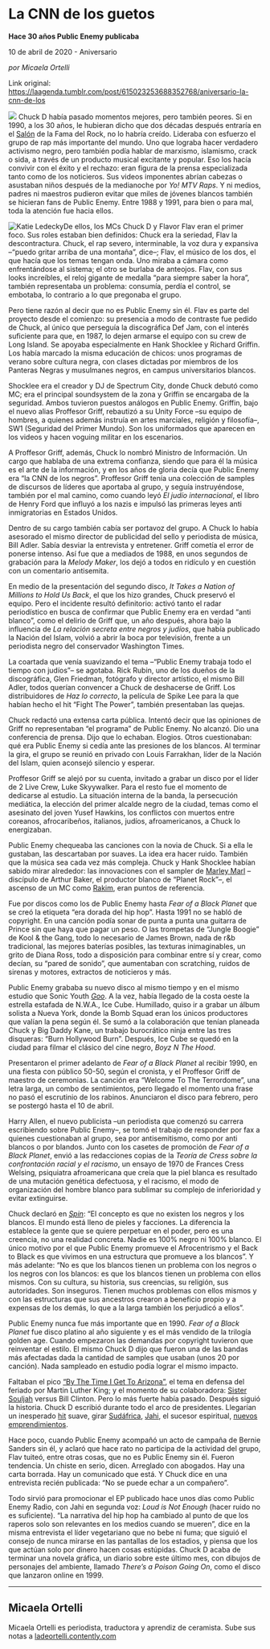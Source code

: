 # La CNN de los guetos

**Hace 30 años Public Enemy publicaba**

10 de abril de 2020 - Aniversario

_por Micaela Ortelli_

Link original: https://laagenda.tumblr.com/post/615023253688352768/aniversario-la-cnn-de-los

![](https://64.media.tumblr.com/a93fce2d095ce34f0f3c180cb006b415/8de7c85feae1b8ae-08/s500x750/0ecb933d11d12650daf617f294210667c55738d2.jpg)
Chuck D había pasado momentos mejores, pero también peores. Si en 1990, a los 30 años, le hubieran dicho que dos décadas después entraría en el [Salón](https://www.youtube.com/watch?v=X3iBlll7mfY&t=1s) de la Fama del Rock, no lo habría creído. Lideraba con esfuerzo el grupo de rap más importante del mundo. Uno que lograba hacer verdadero activismo negro, pero también podía hablar de marxismo, islamismo, crack o sida, a través de un producto musical excitante y popular. Eso los hacía convivir con el éxito y el rechazo: eran figura de la prensa especializada tanto como de los noticieros. Sus videos imponentes abrían cabezas o asustaban niños después de la medianoche por *Yo! MTV Raps*. Y ni medios, padres ni maestros pudieron evitar que miles de jóvenes blancos también se hicieran fans de Public Enemy. Entre 1988 y 1991, para bien o para mal, toda la atención fue hacia ellos. 

![Katie Ledecky](https://64.media.tumblr.com/95a68c97e2e276faba6387420a064716/8de7c85feae1b8ae-0a/s400x600/e56fc859e17ed4b881dc1a7d77d2f784bd345494.jpg)De ellos, los MCs Chuck D y Flavor Flav eran el primer foco. Sus roles estaban bien definidos: Chuck era la seriedad, Flav la descontractura. Chuck, el rap severo, interminable, la voz dura y expansiva –“puedo gritar arriba de una montaña”, dice–; Flav, el músico de los dos, el que hacía que los temas tengan onda. Uno miraba a cámara como enfrentándose al sistema; el otro se burlaba de anteojos. Flav, con sus looks increíbles, el reloj gigante de medalla “para siempre saber la hora”, también representaba un problema: consumía, perdía el control, se embotaba, lo contrario a lo que pregonaba el grupo.

Pero tiene razón al decir que no es Public Enemy sin él. Flav es parte del proyecto desde el comienzo: su presencia a modo de contraste fue pedido de Chuck, al único que perseguía la discográfica Def Jam, con el interés suficiente para que, en 1987, lo dejen armarse el equipo con su crew de Long Island. Se apoyaba especialmente en Hank Shocklee y Richard Griffin. Los había marcado la misma educación de chicos: unos programas de verano sobre cultura negra, con clases dictadas por miembros de los Panteras Negras y musulmanes negros, en campus universitarios blancos. 

Shocklee era el creador y DJ de Spectrum City, donde Chuck debutó como MC; era el principal soundsystem de la zona y Griffin se encargaba de la seguridad. Ambos tuvieron puestos análogos en Public Enemy. Griffin, bajo el nuevo alias Proffesor Griff, rebautizó a su Unity Force –su equipo de hombres, a quienes además instruía en artes marciales, religión y filosofía–, SW1 (Seguridad del Primer Mundo). Son los uniformados que aparecen en los videos y hacen voguing militar en los escenarios. 

A Proffesor Griff, además, Chuck lo nombró Ministro de Información. Un cargo que hablaba de una extrema confianza, siendo que para él la música es el arte de la información, y en los años de gloria decía que Public Enemy era “la CNN de los negros”. Proffesor Griff tenía una colección de samples de discursos de líderes que aportaba al grupo, y seguía instruyéndose, también por el mal camino, como cuando leyó *El judío internacional*, el libro de Henry Ford que influyó a los nazis e impulsó las primeras leyes anti inmigratorias en Estados Unidos.

Dentro de su cargo también cabía ser portavoz del grupo. A Chuck lo había asesorado el mismo director de publicidad del sello y periodista de música, Bill Adler. Sabía desviar la entrevista y entretener. Griff cometía el error de ponerse intenso. Así fue que a mediados de 1988, en unos segundos de grabación para la *Melody Maker*, los dejó a todos en ridículo y en cuestión con un comentario antisemita.

En medio de la presentación del segundo disco, *It Takes a Nation of Millions to Hold Us Back*, el que los hizo grandes, Chuck preservó el equipo. Pero el incidente resultó definitorio: activó tanto el radar periodístico en busca de confirmar que Public Enemy era en verdad “anti blanco”, como el delirio de Griff que, un año después, ahora bajo la influencia de *La relación secreta entre negros y judíos*, que había publicado la Nación del Islam, volvió a abrir la boca por televisión, frente a un periodista negro del conservador Washington Times.

La coartada que venía suavizando el tema –“Public Enemy trabaja todo el tiempo con judíos”– se agotaba. Rick Rubin, uno de los dueños de la discográfica, Glen Friedman, fotógrafo y director artístico, el mismo Bill Adler, todos querían convencer a Chuck de deshacerse de Griff. Los distribuidores de *Haz lo correcto*, la película de Spike Lee para la que habían hecho el hit “Fight The Power”, también presentaban las quejas. 

Chuck redactó una extensa carta pública. Intentó decir que las opiniones de Griff no representaban “el programa” de Public Enemy. No alcanzó. Dio una conferencia de prensa. Dijo que lo echaban. Elogios. Otros cuestionaban: qué era Public Enemy si cedía ante las presiones de los blancos. Al terminar la gira, el grupo se reunió en privado con Louis Farrakhan, líder de la Nación del Islam, quien aconsejó silencio y esperar. 

Proffesor Griff se alejó por su cuenta, invitado a grabar un disco por el líder de 2 Live Crew, Luke Skyywalker. Para el resto fue el momento de dedicarse al estudio. La situación interna de la banda, la persecución mediática, la elección del primer alcalde negro de la ciudad, temas como el asesinato del joven Yusef Hawkins, los conflictos con muertos entre coreanos, afrocaribeños, italianos, judíos, afroamericanos, a Chuck lo energizaban. 

Public Enemy chequeaba las canciones con la novia de Chuck. Si a ella le gustaban, las descartaban por suaves. La idea era hacer ruido. También que la música sea cada vez más compleja. Chuck y Hank Shocklee habían sabido mirar alrededor: las innovaciones con el sampler de [Marley Marl](https://www.youtube.com/watch?v=EPkQl6fpU_g%20) –discípulo de Arthur Baker, el productor blanco de “Planet Rock”–, el ascenso de un MC como [Rakim](https://www.youtube.com/watch?v=iU0_cYjm8HE), eran puntos de referencia.

Fue por discos como los de Public Enemy hasta *Fear of a Black Planet* que se creó la etiqueta “era dorada del hip hop”. Hasta 1991 no se habló de copyright. En una canción podía sonar de punta a punta una guitarra de Prince sin que haya que pagar un peso. O las trompetas de “Jungle Boogie” de Kool & the Gang, todo lo necesario de James Brown, nada de r&b tradicional, las mejores baterías posibles, las texturas inimaginables, un grito de Diana Ross, todo a disposición para combinar entre sí y crear, como decían, su “pared de sonido”, que aumentaban con scratching, ruidos de sirenas y motores, extractos de noticieros y más. 

Public Enemy grababa su nuevo disco al mismo tiempo y en el mismo estudio que Sonic Youth [*Goo*](https://www.youtube.com/watch?v=SDTSUwIZdMk). A la vez, había llegado de la costa oeste la estrella estafada de N.W.A., Ice Cube. Humillado, quiso ir a grabar un álbum solista a Nueva York, donde la Bomb Squad eran los únicos productores que valían la pena según él. Se sumó a la colaboración que tenían planeada Chuck y Big Daddy Kane, un trabajo burocrático ninja entre las tres disqueras: “Burn Hollywood Burn”. Después, Ice Cube se quedó en la ciudad para filmar el clásico del cine negro, *Boyz N The Hood*.

Presentaron el primer adelanto de *Fear of a Black Planet* al recibir 1990, en una fiesta con público 50-50, según el cronista, y el Proffesor Griff de maestro de ceremonias. La canción era “Welcome To The Terrordome”, una letra larga, un combo de sentimientos, pero llegado el momento una frase no pasó el escrutinio de los rabinos. Anunciaron el disco para febrero, pero se postergó hasta el 10 de abril.

Harry Allen, el nuevo publicista –un periodista que comenzó su carrera escribiendo sobre Public Enemy–, se tomó el trabajo de responder por fax a quienes cuestionaban al grupo, sea por antisemitismo, como por anti blancos o por blandos. Junto con los casetes de promoción de *Fear of a Black Planet*, envió a las redacciones copias de la *Teoría de Cress sobre la confrontación racial y el racismo*, un ensayo de 1970 de Frances Cress Welsing, psiquiatra afroamericana que creía que la piel blanca es resultado de una mutación genética defectuosa, y el racismo, el modo de organización del hombre blanco para sublimar su complejo de inferioridad y evitar extinguirse. 

Chuck declaró en [*Spin*](https://www.spin.com/2015/04/public-enemy-fear-of-a-black-planet-chuck-d-interview-1990/): “El concepto es que no existen los negros y los blancos. El mundo está lleno de pieles y facciones. La diferencia la establece la gente que se quiere perpetuar en el poder, pero es una creencia, no una realidad concreta. Nadie es 100% negro ni 100% blanco. El único motivo por el que Public Enemy promueve el Afrocentrismo y el Back to Black es que vivimos en una estructura que promueve a los blancos”. Y más adelante: “No es que los blancos tienen un problema con los negros o los negros con los blancos: es que los blancos tienen un problema con ellos mismos. Con su cultura, su historia, sus creencias, su religión, sus autoridades. Son inseguros. Tienen muchos problemas con ellos mismos y con las estructuras que sus ancestros crearon a beneficio propio y a expensas de los demás, lo que a la larga también los perjudicó a ellos”. 

Public Enemy nunca fue más importante que en 1990. *Fear of a Black Planet* fue disco platino al año siguiente y es el más vendido de la trilogía golden age. Cuando empezaron las demandas por copyright tuvieron que reinventar el estilo. El mismo Chuck D dijo que fueron una de las bandas más afectadas dada la cantidad de samples que usaban (unos 20 por canción). Nada sampleado en estudio podía lograr el mismo impacto. 

Faltaban el pico [“By The Time I Get To Arizona”](https://www.youtube.com/watch?v=zrFOb_f7ubw), el tema en defensa del feriado por Martin Luther King; y el momento de su colaboradora: [Sister Souljah](https://www.youtube.com/watch?v=xtSifopiL1g&t=26s) versus Bill Clinton. Pero lo más fuerte había pasado. Después siguió la historia. Chuck D escribió durante todo el arco de presidentes. Llegarían un inesperado [hit](https://www.youtube.com/watch?v=Fob1BBJS5hA) suave, girar [Sudáfrica](https://www.youtube.com/watch?v=j5lrLu7ul6g), [Jahi](https://www.youtube.com/watch?v=OkBejea7T7k), el sucesor espiritual, [nuevos emprendimientos](https://www.youtube.com/watch?v=2220MdXVPGw&t=1s%20). 

Hace poco, cuando Public Enemy acompañó un acto de campaña de Bernie Sanders sin él, y aclaró que hace rato no participa de la actividad del grupo, Flav tuiteó, entre otras cosas, que no es Public Enemy sin él. Fueron tendencia. Un chiste en serio, dicen. Arreglado con abogados. Hay una carta borrada. Hay un comunicado que está. Y Chuck dice en una entrevista recién publicada: “No se puede echar a un compañero”.

Todo sirvió para promocionar el EP publicado hace unos días como Public Enemy Radio, con Jahi en segunda voz: *Loud is Not Enough* (hacer ruido no es suficiente). “La narrativa del hip hop ha cambiado al punto de que los raperos solo son relevantes en los medios cuando se mueren”, dice en la misma entrevista el líder vegetariano que no bebe ni fuma; que siguió el consejo de nunca mirarse en las pantallas de los estadios, y piensa que los que actúan solo por dinero hacen cosas estúpidas. Chuck D acaba de terminar una novela gráfica, un diario sobre este último mes, con dibujos de personajes del ambiente, llamado *There’s a Poison Going On*, como el disco que lanzaron online en 1999.

  




---

 Micaela Ortelli
----------------

 Micaela Ortelli es periodista, traductora y aprendiz de ceramista. Sube sus notas a [ladeortelli.contently.com](https://ladeortelli.contently.com/)

